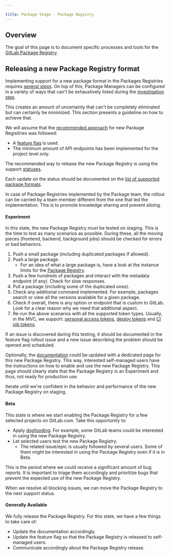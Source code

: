 ```yaml
---

title: Package Stage - Package Registry
---
```








## Overview

The goal of this page is to document specific processes and tools for the [GitLab Package Registry](https://docs.gitlab.com/ee/user/packages/package_registry/index.html).

## Releasing a new Package Registry format

Implementing support for a new package format in the Packages Registries requires [several steps](https://docs.gitlab.com/ee/development/packages.html#mvc-approach).
On top of this, Package Managers can be configured in a variety of ways that can't be exhaustively listed during the [investigation step](https://docs.gitlab.com/ee/development/packages.html#analysis).

This creates an amount of uncertainty that can't be completely eliminated but can certainly be minimized. This section presents a guideline on how to achieve that.

We will assume that the [recommended approach](https://docs.gitlab.com/ee/development/packages.html#mvc-approach) for new Package Regisitries was followed:

- A [feature flag](https://docs.gitlab.com/ee/development/feature_flags/index.html) is used.
- The minimum amount of API endpoints has been implemented for the project level only.

The recommended way to release the new Package Registry is using the support [statuses](https://docs.gitlab.com/ee/policy/experiment-beta-support.html).

Each update on the status should be documented on the [list of supported package formats](https://docs.gitlab.com/ee/user/packages/package_registry/#supported-package-managers).

In case of Package Registries implemented by the Package team, the rollout can be carried by a team member different from the one that led the implementation.
This is to promote knowledge sharing and prevent siloing.

#### Experiment

In this state, the new Package Registry must be tested on staging.
This is the time to test as many scenarios as possible. During these, all the moving pieces (frontend, backend, background jobs) should be checked for errors or bad behaviors.

1. Push a small package (including duplicated packages if allowed).
1. Push a large package.
   - For an idea of what a large package is, have a look at the instance limits for the [Package Registry](https://docs.gitlab.com/ee/administration/instance_limits.html#package-registry).
1. Push a few hundreds of packages and interact with the metadata endpoint (if any). Check for slow responses.
1. Pull a package (including some of the duplicated ones).
1. Check any additional command implemented. For example, packages search or view all the versions available for a given package.
1. Check if overall, there is any option or endpoint that is custom to GitLab. Look for a clear reason why we need that additional aspect.
1. Re-run the above scenarios with all the supported token types.
Usually, in the MVC, we support: [personal access tokens](https://docs.gitlab.com/ee/user/profile/personal_access_tokens.html), [deploy tokens](https://docs.gitlab.com/ee/user/project/deploy_tokens/) and [CI job tokens](https://docs.gitlab.com/ee/ci/jobs/ci_job_token.html).

If an issue is discovered during this testing, it should be documented in the feature flag rollout issue and a new issue describing the problem should be opened and scheduled.

Optionally, the [documentation](https://docs.gitlab.com/ee/user/packages/package_registry/) could be updated with a dedicated page for this new Package Registry.
This way, interested self-managed users have the instructions on how to enable and use the new Package Registry.
This page should clearly state that the Package Registry is an Experiment and thus, not ready for production use.

Iterate until we're confident in the behavior and performance of the new Package Registry on staging.

#### Beta

This state is where we start enabling the Package Registry for a few selected projects on GitLab.com. Take this opportunity to:

- Apply [dogfooding](/handbook/values/#dogfooding). For example, some GitLab teams could be interested in using the new Package Registry.
- Let selected users test the new Package Registry.
  - The related issue/epic is usually followed by several users. Some of them might be interested in using the Package Registry even if it is in Beta.

This is the period where we could receive a significant amount of bug reports. It is important to triage them accordingly and prioritize bugs that prevent the expected use of the new Package Registry.

When we resolve all blocking issues, we can move the Package Registry to the next support status.

#### Generally Available

We fully release the Package Registry. For this state, we have a few things to take care of:

- Update the documentation accordingly.
- Update the feature flag so that the Package Registry is released to self-managed users.
- Communicate accordingly about the Package Registry release.
